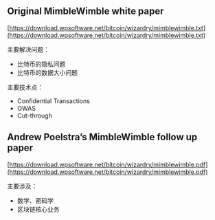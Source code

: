 ## Original MimbleWimble white paper

[https://download.wpsoftware.net/bitcoin/wizardry/mimblewimble.txt](https://download.wpsoftware.net/bitcoin/wizardry/mimblewimble.txt)

主要解决问题：

* 比特币的隐私问题
* 比特币的数据大小问题

主要技术点：

* Confidential Transactions
* OWAS
* Cut-through

## Andrew Poelstra’s MimbleWimble follow up paper

[https://download.wpsoftware.net/bitcoin/wizardry/mimblewimble.pdf](https://download.wpsoftware.net/bitcoin/wizardry/mimblewimble.pdf)

主要涉及：

* 数学、密码学
* 区块链核心业务



